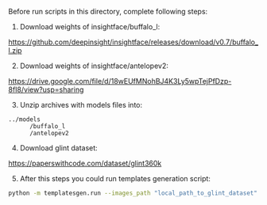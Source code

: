 Before run scripts in this directory, complete following steps:

1. Download weights of insightface/buffalo_l:

https://github.com/deepinsight/insightface/releases/download/v0.7/buffalo_l.zip

2. Download weights of insightface/antelopev2:

https://drive.google.com/file/d/18wEUfMNohBJ4K3Ly5wpTejPfDzp-8fI8/view?usp=sharing

3. Unzip archives with models files into:

```
../models
      /buffalo_l
      /antelopev2
```

4. Download glint dataset:

https://paperswithcode.com/dataset/glint360k

5. After this steps you could run templates generation script:

```bash
python -m templatesgen.run --images_path "local_path_to_glint_dataset" --output_file "where_to_save_pickle_file"
```